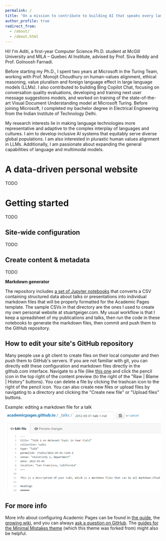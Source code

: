 ```yaml
---
permalink: /
title: "On a mission to contribute to building AI that speaks every language’s truth, reflects cultural diversity, and ensures no voice gets lost in translation."
author_profile: true
redirect_from: 
  - /about/
  - /about.html
---
```


Hi! I'm Aditi, a first-year Computer Science Ph.D. student at McGill University and MILA – Quebec AI Institute, advised by Prof. Siva Reddy and Prof. Golnoosh Farnadi.

Before starting my Ph.D., I spent two years at Microsoft in the Turing Team, working with Prof. Monojit Choudhury on human-values alignment, ethical reasoning, value pluralism and foreign language effect in large language models (LLMs). I also contributed to building Bing Copilot Chat, focusing on conversation quality evaluations, developing and training next user message suggestions models, and worked on training of the state-of-the-art Visual Document Understanding model at Microsoft Turing. Before joining Microsoft, I completed my bachelor degree in Electrical Engineering from the Indian Institute of Technology Delhi.

My research interests lie in making language technologies more representative and adaptive to the complex interplay of languages and cultures. I aim to develop inclusive AI systems that equitably serve diverse global populations. I am also interested in plurastic human values alignment in LLMs. Additionally, I am passionate about expanding the general capabilities of language and multimodal models.

A data-driven personal website
======
TODO

Getting started
======
TODO

Site-wide configuration
------
TODO

Create content & metadata
------
TODO

**Markdown generator**

The repository includes [a set of Jupyter notebooks](https://github.com/academicpages/academicpages.github.io/tree/master/markdown_generator
) that converts a CSV containing structured data about talks or presentations into individual markdown files that will be properly formatted for the Academic Pages template. The sample CSVs in that directory are the ones I used to create my own personal website at stuartgeiger.com. My usual workflow is that I keep a spreadsheet of my publications and talks, then run the code in these notebooks to generate the markdown files, then commit and push them to the GitHub repository.

How to edit your site's GitHub repository
------
Many people use a git client to create files on their local computer and then push them to GitHub's servers. If you are not familiar with git, you can directly edit these configuration and markdown files directly in the github.com interface. Navigate to a file (like [this one](https://github.com/academicpages/academicpages.github.io/blob/master/_talks/2012-03-01-talk-1.md) and click the pencil icon in the top right of the content preview (to the right of the "Raw | Blame | History" buttons). You can delete a file by clicking the trashcan icon to the right of the pencil icon. You can also create new files or upload files by navigating to a directory and clicking the "Create new file" or "Upload files" buttons. 

Example: editing a markdown file for a talk
![Editing a markdown file for a talk](/images/editing-talk.png)

For more info
------
More info about configuring Academic Pages can be found in [the guide](https://academicpages.github.io/markdown/), the [growing wiki](https://github.com/academicpages/academicpages.github.io/wiki), and you can always [ask a question on GitHub](https://github.com/academicpages/academicpages.github.io/discussions). The [guides for the Minimal Mistakes theme](https://mmistakes.github.io/minimal-mistakes/docs/configuration/) (which this theme was forked from) might also be helpful.

